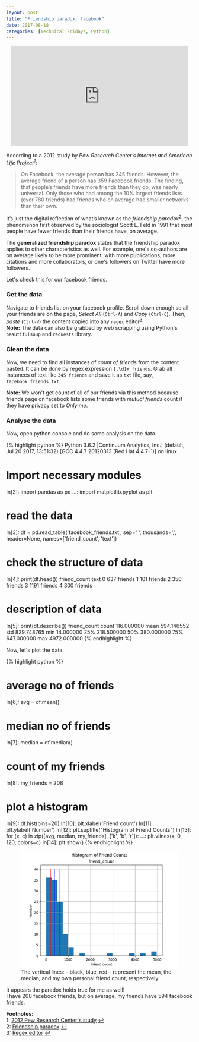 ```yaml
---
layout: post
title: "Friendship paradox: facebook"
date: 2017-08-18
categories: [Technical Fridays, Python]
---
```


<div style="text-align: center">
<iframe src="https://giphy.com/embed/3o6Zt6c6km1BV9WeTm" width="480" height="270" frameBorder="0" class="giphy-embed" allowFullScreen></iframe>
</div>

According to a 2012 study by <cite>Pew Research Center’s Internet and American Life Project<sup id="a1">[1](#myfootnote1)</sup></cite>:  
> On Facebook, the average person has 245 friends. However, the average friend of a person has 359 Facebook friends. The finding, that people’s friends have more friends than they do, was nearly universal.
Only those who had among the 10% largest friends lists (over 780 friends) had friends who on average had smaller networks than their own.

It’s just the digital reflection of what’s known as the *friendship paradox*<sup id="a2">[2](#myfootnote2)</sup>, the phenomenon first observed by the sociologist Scott L. Feld in 1991 that most people have fewer friends than their friends have, on average.

The **generalized friendship paradox** states that the friendship paradox applies to other characteristics as well. For example, one's co-authors are on average likely to be more prominent, with more publications, more citations and more collaborators, or one's followers on Twitter have more followers.

Let's check this for our facebook friends.

### Get the data
Navigate to friends list on your facebook profile. Scroll down enough so all your friends are on the page, *Select All* (`Ctrl-A`) and *Copy* (`Ctrl-C`). Then, *paste* (`Ctrl-V`) the content copied into any `regex` editor<sup id="a3">[3](#myfootnote3)</sup>.  
**Note:** The data can also be grabbed by web scrapping using Python's `beautifulsoup` and `requests` library.

### Clean the data
Now, we need to find all instances of *count of friends* from the content pasted. It can be done by regex expression `[,\d]+ friends`. Grab all instances of text like `345 friends` and save it as `txt` file, say, `facebook_friends.txt`.  

**Note:** We won't get count of all of our friends via this method because friends page on facebook lists some friends with *mutual friends* count if they have privacy set to *Only me*.

### Analyse the data
Now, open python console and do some analysis on the data.

{% highlight python %}
Python 3.6.2 |Continuum Analytics, Inc.| (default, Jul 20 2017, 13:51:32) 
[GCC 4.4.7 20120313 (Red Hat 4.4.7-1)] on linux

# Import necessary modules  
In[2]: import pandas as pd
  ...: import matplotlib.pyplot as plt

# read the data
In[3]: df = pd.read_table('facebook_friends.txt', sep=' ', thousands=',', header=None, names=['friend_count', 'text'])
# check the structure of data
In[4]: print(df.head())
   friend_count     text
0           637  friends
1           101  friends
2           350  friends
3          1191  friends
4           300  friends
# description of data
In[5]: print(df.describe())
       friend_count
count    116.000000
mean     594.146552
std      829.748765
min       14.000000
25%      218.500000
50%      380.000000
75%      647.000000
max     4972.000000
{% endhighlight %}

Now, let's plot the data.

{% highlight python %}
# average no of friends
In[6]: avg = df.mean()
# median no of friends
In[7]: median = df.median()
# count of my friends
In[8]: my_friends = 208

# plot a histogram
In[9]: df.hist(bins=20)
In[10]: plt.xlabel('Friend count')
In[11]: plt.ylabel('Number')
In[12]: plt.suptitle("Histogram of Friend Counts")
In[13]: for (x, c) in zip([avg, median, my_friends], ['k', 'b', 'r']):
   ...:    plt.vlines(x, 0, 120, colors=c)
In[14]: plt.show()
{% endhighlight %}

<figure>
<img src="/img/facebook_friends.png" style="display: block; margin: auto; width: auto; max-width: 100%;">
<figcaption>The vertical lines: – black, blue, red – represent the mean, the median, and my own personal friend count, respectively.</figcaption>
</figure>

It appears the paradox holds true for me as well!  
I have 208 facebook friends, but on average, my friends have 594 facebook friends.

**Footnotes:**  
<a name="myfootnote1"></a>1: [2012 Pew Research Center's study](http://www.pewinternet.org/Reports/2012/Facebook-users.aspx) [↩](#a1)  
<a name="myfootnote2"></a>2: [Friendship paradox](https://en.wikipedia.org/wiki/Friendship_paradox) [↩](#a2)  
<a name="myfootnote3"></a>3: [Regex editor](https://regex101.com/) [↩](#a3)  
